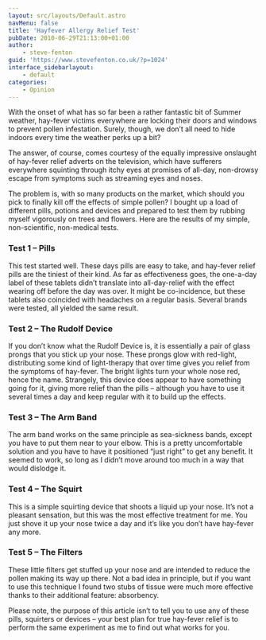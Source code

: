 ```yaml
---
layout: src/layouts/Default.astro
navMenu: false
title: 'Hayfever Allergy Relief Test'
pubDate: 2010-06-29T21:13:00+01:00
author:
    - steve-fenton
guid: 'https://www.stevefenton.co.uk/?p=1024'
interface_sidebarlayout:
    - default
categories:
    - Opinion
---
```


With the onset of what has so far been a rather fantastic bit of Summer weather, hay-fever victims everywhere are locking their doors and windows to prevent pollen infestation. Surely, though, we don’t all need to hide indoors every time the weather perks up a bit?

The answer, of course, comes courtesy of the equally impressive onslaught of hay-fever relief adverts on the television, which have sufferers everywhere squinting through itchy eyes at promises of all-day, non-drowsy escape from symptoms such as streaming eyes and noses.

The problem is, with so many products on the market, which should you pick to finally kill off the effects of simple pollen? I bought up a load of different pills, potions and devices and prepared to test them by rubbing myself vigorously on trees and flowers. Here are the results of my simple, non-scientific, non-medical tests.

### Test 1 – Pills

This test started well. These days pills are easy to take, and hay-fever relief pills are the tiniest of their kind. As far as effectiveness goes, the one-a-day label of these tablets didn’t translate into all-day-relief with the effect wearing off before the day was over. It might be co-incidence, but these tablets also coincided with headaches on a regular basis. Several brands were tested, all yielded the same result.

### Test 2 – The Rudolf Device

If you don’t know what the Rudolf Device is, it is essentially a pair of glass prongs that you stick up your nose. These prongs glow with red-light, distributing some kind of light-therapy that over time gives you relief from the symptoms of hay-fever. The bright lights turn your whole nose red, hence the name. Strangely, this device does appear to have something going for it, giving more relief than the pills – although you have to use it several times a day and keep regular with it to build up the effects.

### Test 3 – The Arm Band

The arm band works on the same principle as sea-sickness bands, except you have to put them near to your elbow. This is a pretty uncomfortable solution and you have to have it positioned “just right” to get any benefit. It seemed to work, so long as I didn’t move around too much in a way that would dislodge it.

### Test 4 – The Squirt

This is a simple squirting device that shoots a liquid up your nose. It’s not a pleasant sensation, but this was the most effective treatment for me. You just shove it up your nose twice a day and it’s like you don’t have hay-fever any more.

### Test 5 – The Filters

These little filters get stuffed up your nose and are intended to reduce the pollen making its way up there. Not a bad idea in principle, but if you want to use this technique I found two stubs of tissue were much more effective thanks to their additional feature: absorbency.

Please note, the purpose of this article isn’t to tell you to use any of these pills, squirters or devices – your best plan for true hay-fever relief is to perform the same experiment as me to find out what works for you.